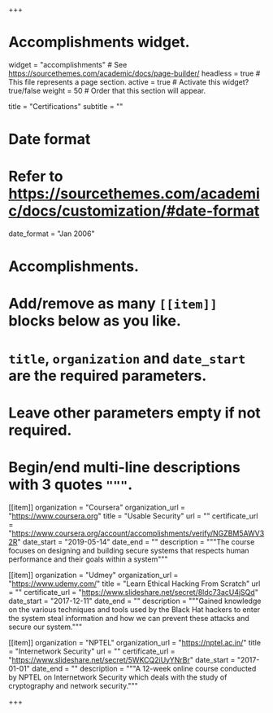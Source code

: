 +++
# Accomplishments widget.
widget = "accomplishments"  # See https://sourcethemes.com/academic/docs/page-builder/
headless = true  # This file represents a page section.
active = true  # Activate this widget? true/false
weight = 50  # Order that this section will appear.

title = "Certificat&shy;ions"
subtitle = ""

# Date format
#   Refer to https://sourcethemes.com/academic/docs/customization/#date-format
date_format = "Jan 2006"

# Accomplishments.
#   Add/remove as many `[[item]]` blocks below as you like.
#   `title`, `organization` and `date_start` are the required parameters.
#   Leave other parameters empty if not required.
#   Begin/end multi-line descriptions with 3 quotes `"""`.

[[item]]
  organization = "Coursera"
  organization_url = "https://www.coursera.org"
  title = "Usable Security"
  url = ""
  certificate_url = "https://www.coursera.org/account/accomplishments/verify/NGZBM5AWV32R"
  date_start = "2019-05-14"
  date_end = ""
  description = """The course focuses on designing and building secure systems that respects human performance and their goals within a system"""

[[item]]
  organization = "Udmey"
  organization_url = "https://www.udemy.com/"
  title = "Learn Ethical Hacking From Scratch"
  url = ""
  certificate_url = "https://www.slideshare.net/secret/8ldc73acU4jSQd"
  date_start = "2017-12-11"
  date_end = ""
  description = """Gained knowledge on the various techniques and tools used by the Black Hat hackers to enter the system steal information and how we can prevent these attacks and secure our system."""

[[item]]
  organization = "NPTEL"
  organization_url = "https://nptel.ac.in/"
  title = "Internetwork Security"
  url = ""
  certificate_url = "https://www.slideshare.net/secret/5WKCQ2iUyYNrBr"
  date_start = "2017-01-01"
  date_end = ""
  description = """A 12-week online course conducted by NPTEL on Internetwork Security which deals with the study of cryptography and network security."""

+++
